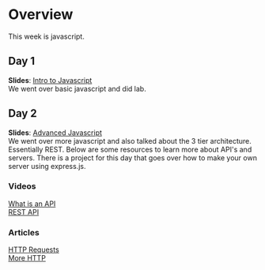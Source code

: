 # Overview
This week is javascript. 
## Day 1
**Slides**: [Intro to Javascript](https://docs.google.com/presentation/d/1lk8UGliVYyyAl2OZP7WH7pTb4UrDcT2UUYvcpKWLIUM/edit?usp=sharing) <br>
We went over basic javascript and did lab.

## Day 2
**Slides**: [Advanced Javascript](https://docs.google.com/presentation/d/10naRjFBlVkg2bn4IORi57H4mPQd3hTK1kxwqn3DF-18/edit?usp=sharing) <br>
We went over more javascript and also talked about the 3 tier architecture. Essentially REST.
Below are some resources to learn more about API's and servers. There is a project for this day that 
goes over how to make your own server using express.js.

### Videos
[What is an API](https://youtu.be/-0MmWEYR2a8?si=454TeDTroF6-9WtW) <br>
[REST API](https://youtu.be/-mN3VyJuCjM?si=3KKZYDCpCkVthf9f)

### Articles
[HTTP Requests](https://dev.to/marlinekhavele/http-requestresponse-cycle-mb6) <br>
[More HTTP](https://www.geeksforgeeks.org/web-tech/request-and-response-cycle-in-express-js/)
